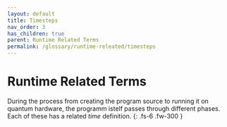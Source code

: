 ```yaml
---
layout: default
title: Timesteps
nav_order: 3
has_children: true
parent: Runtime Related Terms
permalink: /glossary/runtime-releated/timesteps
---
```


# Runtime Related Terms

During the process from creating the program source to running it on quantum hardware, the programm istelf passes through different phases.
Each of these has a related *time* definition. 
{: .fs-6 .fw-300 }
